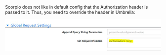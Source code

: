 Scorpio does not like in default config that the Authorization header is passed to it. Thus, you need to override the header in Umbrella:

![](/pictures/notesonscorpio1.JPG)
